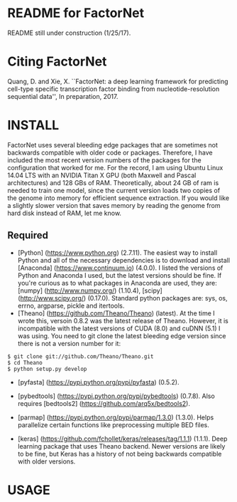 README for FactorNet
====================

README still under construction (1/25/17).

Citing FactorNet
================
Quang, D. and Xie, X. ``FactorNet: a deep learning framework for predicting cell-type specific transcription factor binding from nucleotide-resolution sequential data'', In preparation, 2017.

INSTALL
=======
FactorNet uses several bleeding edge packages that are sometimes not backwards compatible with older code or packages. Therefore, I have included the most recent version numbers of the packages for the configuration that worked for me. For the record, I am using Ubuntu Linux 14.04 LTS with an NVIDIA Titan X GPU (both Maxwell and Pascal architectures) and 128 GBs of RAM. Theoretically, about 24 GB of ram is needed to train one model, since the current version loads two copies of the genome into memory for efficient sequence extraction. If you would like a slightly slower version that saves memory by reading the genome from hard disk instead of RAM, let me know.

Required
--------
* [Python] (https://www.python.org) (2.7.11). The easiest way to install Python and all of the necessary dependencies is to download and install [Anaconda] (https://www.continuum.io) (4.0.0). I listed the versions of Python and Anaconda I used, but the latest versions should be fine. If you're curious as to what packages in Anaconda are used, they are: [numpy] (http://www.numpy.org/) (1.10.4), [scipy] (http://www.scipy.org/) (0.17.0). Standard python packages are: sys, os, errno, argparse, pickle and itertools. 
* [Theano] (https://github.com/Theano/Theano) (latest). At the time I wrote this, versoin 0.8.2 was the latest release of Theano. However, it is incompatible with the latest versions of CUDA (8.0) and cuDNN (5.1) I was using. You need to git clone the latest bleeding edge version since there is not a version number for it:
```
$ git clone git://github.com/Theano/Theano.git
$ cd Theano
$ python setup.py develop
```

* [pyfasta] (https://pypi.python.org/pypi/pyfasta) (0.5.2).
* [pybedtools] (https://pypi.python.org/pypi/pybedtools) (0.7.8). Also requires [bedtools2] (https://github.com/arq5x/bedtools2).
* [parmap] (https://pypi.python.org/pypi/parmap/1.3.0) (1.3.0). Helps parallelize certain functions like preprocessing multiple BED files.


* [keras] (https://github.com/fchollet/keras/releases/tag/1.1.1) (1.1.1). Deep learning package that uses Theano backend. Newer versions are likely to be fine, but Keras has a history of not being backwards compatible with older versions.


USAGE
=====


